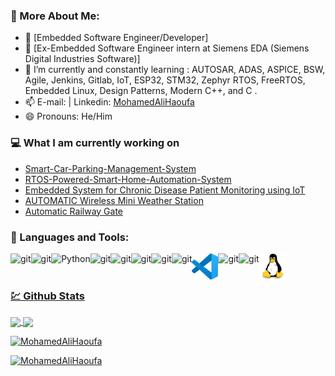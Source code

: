 
### 🧐 More About Me:

- 🔭 [Embedded Software Engineer/Developer]
- 🔭 [Ex-Embedded Software Engineer intern at  Siemens EDA (Siemens Digital Industries Software)]
- 🌱 I’m currently and constantly learning : AUTOSAR, ADAS, ASPICE, BSW, Agile, Jenkins, Gitlab, IoT, ESP32, STM32, Zephyr RTOS, FreeRTOS, Embedded Linux, Design Patterns, Modern C++, and C .
- 📫 E-mail:  | Linkedin: <a href="https://www.linkedin.com/in/mohamed-ali-haoufa/">MohamedAliHaoufa</a>
- 😄 Pronouns: He/Him

### 💻 What I am currently working on
-  [Smart-Car-Parking-Management-System](https://github.com/MohamedAliHaoufa/Smart-Car-Parking-Management-System)
-  [RTOS-Powered-Smart-Home-Automation-System](https://github.com/MohamedAliHaoufa/RTOS-Powered-Smart-Home-Automation-System)
-  [Embedded System for Chronic Disease Patient Monitoring using IoT](https://github.com/MohamedAliHaoufa/Embedded-System-for-Chronic-Disease-Patient-Monitoring-using-IoT)
-  [AUTOMATIC Wireless Mini Weather Station](https://github.com/MohamedAliHaoufa/AUTOMATIC-Wireless-Mini-Weather-Station)
-  [Automatic Railway Gate](https://github.com/MohamedAliHaoufa/Automatic-Railway-Gate)

### 🔨 Languages and Tools:
<a href="https://en.wikipedia.org/wiki/C_(programming_language)" target="_blank"> <img src="https://i.imgur.com/zINUxVf.png" align="left" alt="git" height='42px'/>
<a href="https://en.wikipedia.org/wiki/C%2B%2B" target="_blank"> <img src="https://github.com/isocpp/logos/blob/master/cpp_logo.png" align="left" alt="git" height='42px'/>
<a href="https://www.python.org" target="_blank"><img align="left" alt="Python" height ="42px" src="https://raw.githubusercontent.com/rahul-jha98/github_readme_icons/main/language_and_tools/square/python/python.svg"></a>
<a href="https://en.wikipedia.org/wiki/Assembly_language" target="_blank"> <img src="https://cdn.hackr.io/uploads/topics_svg/1515163329FBBk5SGRAt.svg" align="left" alt="git" height='42px'/>

<a href="https://en.wikipedia.org/wiki/HTML5" target="_blank"> <img src="https://upload.wikimedia.org/wikipedia/commons/thumb/6/61/HTML5_logo_and_wordmark.svg/512px-HTML5_logo_and_wordmark.svg.png" align="left" alt="git" height='42px'/>
<a href="https://en.wikipedia.org/wiki/CSS" target="_blank"> <img src="https://upload.wikimedia.org/wikipedia/commons/thumb/d/d5/CSS3_logo_and_wordmark.svg/800px-CSS3_logo_and_wordmark.svg.png" align="left" alt="git" height='42px'/>
<a href="https://en.wikipedia.org/wiki/JavaScript" target="_blank"> <img src="https://upload.wikimedia.org/wikipedia/commons/thumb/9/99/Unofficial_JavaScript_logo_2.svg/512px-Unofficial_JavaScript_logo_2.svg.png" align="left" alt="git" height='42px'/>
  
<a href="https://git-scm.com/" target="_blank"> <img src="https://raw.githubusercontent.com/rahul-jha98/github_readme_icons/main/language_and_tools/square/git-scm/git-scm.svg" align="left" alt="git" height='42px'/> </a>
<a href="https://code.visualstudio.com/" target="_blank"> <img src="https://raw.githubusercontent.com/github/explore/80688e429a7d4ef2fca1e82350fe8e3517d3494d/topics/visual-studio-code/visual-studio-code.png" align="left" alt="git" height='42px'/> </a>
<a href="https://www.docker.com/" target="_blank"> <img src="https://i.imgur.com/VyjCJuz.png" align="left" alt="git" height='42px'/>
  
<a href="https://www.jenkins.io/" target="_blank"> <img src="https://upload.wikimedia.org/wikipedia/commons/thumb/e/e9/Jenkins_logo.svg/langfr-800px-Jenkins_logo.svg.png" align="left" alt="git" height='42px'/>
  
<a href="https://linuxmint.com/" target="_blank"> <img src="https://raw.githubusercontent.com/devicons/devicon/master/icons/linux/linux-original.svg" align="left" alt="git" height='42px'/>
  
<br>
<br>

### 💹 Github Stats

<div>
  <a href="https://github.com/MohamedAliHaoufa">
  <img align="center" High="180" width="400em" src="https://github-readme-stats.vercel.app/api/?username=MohamedAliHaoufa&show_icons=true&locale=en&theme=compact"/>
  <img align="center" src="https://github-readme-stats.vercel.app/api/top-langs/?username=MohamedAliHaoufa&layout=compact&locale=en&theme=compact"/>
<!-- <img align="center" src="https://github-readme-streak-stats.herokuapp.com/?user=MohamedAliHaoufa&" alt="MohamedAliHaoufa"/> -->

</div>
  
<p align="left"> <img src="https://komarev.com/ghpvc/?username=MohamedAliHaoufa&label=Profile%20views&color=0e75b6&style=flat" alt="MohamedAliHaoufa" /> </p>

<p align="left"> <a href="https://github.com/ryo-ma/github-profile-trophy"><img src="https://github-profile-trophy.vercel.app/?username=MohamedAliHaoufa" alt="MohamedAliHaoufa" /></a> </p>

<!--
**MohamedAliHaoufa/MohamedAliHaoufa** is a ✨ _special_ ✨ repository because its `README.md` (this file) appears on your GitHub profile.

Here are some ideas to get you started:

- 🔭 I’m currently working on ...
- 🌱 I’m currently learning ...
- 👯 I’m looking to collaborate on ...
- 🤔 I’m looking for help with ...
- 💬 Ask me about ...
- 📫 How to reach me: ...
- 😄 Pronouns: ...
- ⚡ Fun fact: ...
-->
